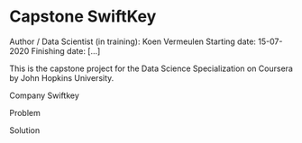 # Capstone SwiftKey

Author / Data Scientist (in training):  Koen Vermeulen
Starting date:                          15-07-2020
Finishing date:                         [...]

This is the capstone project for the Data Science Specialization on Coursera by John Hopkins University.

Company Swiftkey

Problem

Solution
